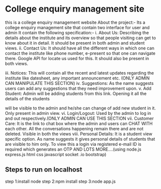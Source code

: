 
# College enquiry management site
this is a college enquiry management website
About the project:-
Its a college enquiry management site that contain two interface for user and admin
It contain the following specification:-
i. About Us: Describing the details about the institute and its overview so that people visiting can get to
know about it in detail. It should be present in both admin and student views.
ii. Contact Us: It should have all the different ways in which one can contact the institute like phone
number, e-present so that one can navigate there. Google API for locate us used for this. It should also
be present in both views.

iii. Notices: This will contain all the recent and latest updates regarding the institute like datesheet, any
important announcement etc. (ONLY ADMIN CAN MANIPULATE THIS SECTION)
iv. Suggestions: As the name suggests users can add any suggestions that they need improvement
upon.
v. Add Student: Admin will be adding students from this link. Opening it all the details of the students

will be visible to the admin and he/she can change of add new student in it. Only present in admin view.
vi. Login/Logout: Used by the admin to log in and out respectively.(ONLY ADMIN CAN USE THIS
SECTION
vii. Customer Care: It is the link to chat box where the admin and users can CHAT WITH each other. All
the conversations happening remain there and are not deleted. Visible in both the views
viii. Personal Details: It is a student view specific option. As name suggests it gives personal details of
students that are visible to him only. To view this a login via registered e-mail ID is required which
generates an OTP
AND LOTS MORE....(using node.js express.js html css javascript socket .io bootstrap)

## Steps to run on localhost
step 1:install node
step 2:npm install
step 3:node app.js
